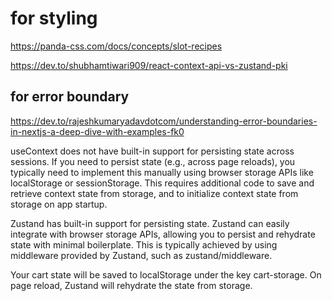 # for styling

https://panda-css.com/docs/concepts/slot-recipes

https://dev.to/shubhamtiwari909/react-context-api-vs-zustand-pki

## for error boundary

https://dev.to/rajeshkumaryadavdotcom/understanding-error-boundaries-in-nextjs-a-deep-dive-with-examples-fk0

useContext does not have built-in support for persisting state across sessions. If you need to persist state (e.g., across page reloads), you typically need to implement this manually using browser storage APIs like localStorage or sessionStorage. This requires additional code to save and retrieve context state from storage, and to initialize context state from storage on app startup.

Zustand has built-in support for persisting state. Zustand can easily integrate with browser storage APIs, allowing you to persist and rehydrate state with minimal boilerplate. This is typically achieved by using middleware provided by Zustand, such as zustand/middleware.

Your cart state will be saved to localStorage under the key cart-storage.
On page reload, Zustand will rehydrate the state from storage.

